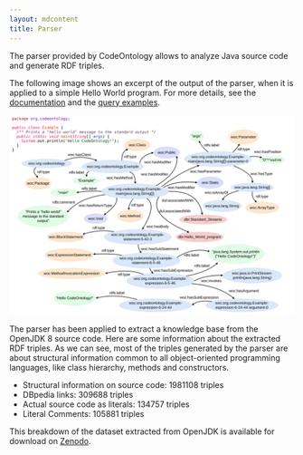 ```yaml
---
layout: mdcontent
title: Parser
---
```


<div id="parser" class="jumbotron">
<p>
The parser provided by CodeOntology allows to analyze Java source code and generate RDF triples.
</p>
<p>
The following image shows an excerpt of the output of the parser, when it is applied to a simple Hello World program.
For more details, see the <a class="relevant" href="{{ site.baseurl }}/docs">documentation</a> and the <a class="relevant" href="{{ site.baseurl }}/samples">query examples</a>.
</p>
<img id="helloCodeOntology" alt="" src="public/img/helloCodeOntology.jpg" class="profile">
<p>
The parser has been applied to extract a knowledge base from the OpenJDK 8 source code.
Here are some information about the extracted RDF triples. As we can see, most of the triples generated by the parser are about structural  information common to all object-oriented programming languages, like class hierarchy, methods and constructors.
</p>
<ul>
<li>Structural information on source code: 1981108 triples</li>
<li>DBpedia links: 309688 triples</li>
<li>Actual source code as literals: 134757 triples</li>
<li>Literal Comments: 105881 triples</li>
</ul>
<p>This breakdown of the dataset extracted from OpenJDK is available for download on <a class="relevant" href="https://doi.org/10.5281/zenodo.818116">Zenodo</a>.</p>
</div>

